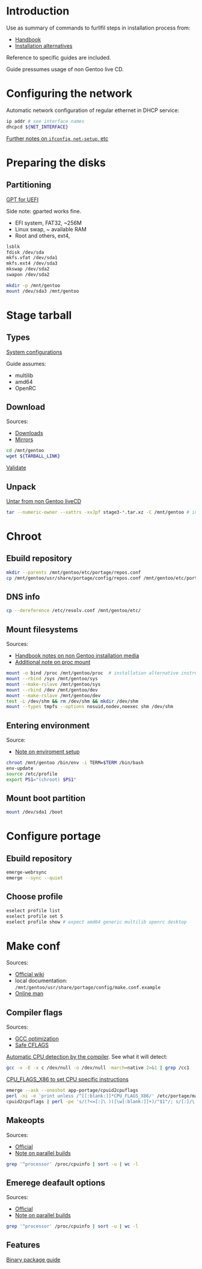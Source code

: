 # Introduction

Use as summary of commands to furllfil steps in installation process from:
- [Handbook](https://wiki.gentoo.org/wiki/Handbook:AMD64)
- [Installation alternatives](https://wiki.gentoo.org/wiki/Installation_alternatives)

Reference to specific guides are included. 

Guide pressumes usage of non Gentoo live CD.

#  Configuring the network 

Automatic network configuration of regular ethernet in DHCP service:

```bash
ip addr # see interface names
dhcpcd ${NET_INTERFACE}
```

[Further notes on `ifconfig`, `net-setup`, etc](https://wiki.gentoo.org/wiki/Handbook:AMD64/Installation/Networking)

# Preparing the disks

## Partitioning 

[GPT for UEFI](https://wiki.gentoo.org/wiki/Handbook:AMD64/Installation/Disks#Partitioning_the_disk_with_GPT_for_UEFI)

Side note: gparted works fine.
- EFI system, FAT32, ~256M
- Linux swap, ~ available RAM
- Root and others, ext4, 

```bash
lsblk
fdisk /dev/sda
mkfs.vfat /dev/sda1
mkfs.ext4 /dev/sda3
mkswap /dev/sda2
swapon /dev/sda2
```

```bash
mkdir -p /mnt/gentoo
mount /dev/sda3 /mnt/gentoo
```

# Stage tarball

## Types

[System configurations](https://wiki.gentoo.org/wiki/Handbook:AMD64/Installation/Stage#Choosing_a_stage_tarball)

Guide assumes:
- multilib 
- amd64
- OpenRC

## Download

Sources:
- [Downloads](https://www.gentoo.org/downloads)
- [Mirrors](https://www.gentoo.org/downloads/mirrors/)

```bash
cd /mnt/gentoo
wget ${TARBALL_LINK}
```

[Validate](https://wiki.gentoo.org/wiki/Handbook:AMD64/Installation/Stage#Verifying_and_validating)

## Unpack

[Untar from non Gentoo liveCD](https://wiki.gentoo.org/wiki/Installation_alternatives#Installation_instructions)

```bash
tar --numeric-owner --xattrs -xvJpf stage3-*.tar.xz -C /mnt/gentoo # installation alternative instruction
```

# Chroot

## Ebuild repository

```bash
mkdir --parents /mnt/gentoo/etc/portage/repos.conf
cp /mnt/gentoo/usr/share/portage/config/repos.conf /mnt/gentoo/etc/portage/repos.conf/gentoo.conf
```

## DNS info

```bash
cp --dereference /etc/resolv.conf /mnt/gentoo/etc/
```

## Mount filesystems

Sources:
- [Handbook notes on non Gentoo installation media](https://wiki.gentoo.org/wiki/Handbook:AMD64/Installation/Base#Mounting_the_necessary_filesystems)
- [Additional note on proc mount](https://wiki.gentoo.org/wiki/Installation_alternatives#Installation_instructions)

```bash
mount -o bind /proc /mnt/gentoo/proc  # installation alternative instruction
mount --rbind /sys /mnt/gentoo/sys 
mount --make-rslave /mnt/gentoo/sys 
mount --rbind /dev /mnt/gentoo/dev 
mount --make-rslave /mnt/gentoo/dev 
test -L /dev/shm && rm /dev/shm && mkdir /dev/shm 
mount --types tmpfs --options nosuid,nodev,noexec shm /dev/shm 
```

## Entering environment

Source: 
- [Note on enviroment setup](https://wiki.gentoo.org/wiki/Installation_alternatives#Installation_instructions)

```bash
chroot /mnt/gentoo /bin/env -i TERM=$TERM /bin/bash
env-update 
source /etc/profile 
export PS1="(chroot) $PS1" 
```

## Mount boot partition

```bash
mount /dev/sda1 /boot
```

# Configure portage

## Ebuild repository 

```bash
emerge-webrsync
emerge --sync --quiet
```

## Choose profile

```bash
eselect profile list
eselect profile set 5
eselect profile show # expect amd64 generic multilib openrc desktop
```

# Make conf

Sources:
- [Official wiki](https://wiki.gentoo.org/wiki//etc/portage/make.conf)
- local documentation: `/mnt/gentoo/usr/share/portage/config/make.conf.example`
- [Online man](https://dev.gentoo.org/~zmedico/portage/doc/man/make.conf.5.html)

## Compiler flags

Sources:
- [GCC optimization](https://wiki.gentoo.org/wiki/GCC_optimization#-march)
- [Safe CFLAGS](https://wiki.gentoo.org/wiki/Safe_CFLAGS)

[Automatic CPU detection by the compiler](https://wiki.gentoo.org/wiki/Safe_CFLAGS#Automatic_CPU_detection_by_the_compiler). See what it will detect:

```bash
gcc -v -E -x c /dev/null -o /dev/null -march=native 2>&1 | grep /cc1
```

[CPU_FLAGS_X86 to set CPU specific instructions](https://wiki.gentoo.org/wiki/CPU_FLAGS_X86#Using_cpuid2cpuflags)

```bash
emerge --ask --oneshot app-portage/cpuid2cpuflags
perl -ni -e 'print unless /^[[:blank:]]*CPU_FLAGS_X86/' /etc/portage/make.conf
cpuid2cpuflags | perl -pe 's/(?<=[:]\ )([\w[:blank:]]+)/"$1"/; s/[:]/\ =/;' >> /etc/portage/make.conf
```

## Makeopts

Sources:
- [Official](https://wiki.gentoo.org/wiki/MAKEOPTS)
- [Note on parallel builds](https://www.preney.ca/paul/archives/341)

```bash
grep '^processor' /proc/cpuinfo | sort -u | wc -l
```

## Emerege deafault options

Sources:
- [Official](https://wiki.gentoo.org/wiki/EMERGE_DEFAULT_OPTS)
- [Note on parallel builds](https://www.preney.ca/paul/archives/341)

```bash
grep '^processor' /proc/cpuinfo | sort -u | wc -l
```

## Features

[Binary package guide](https://wiki.gentoo.org/wiki/Binary_package_guide)

